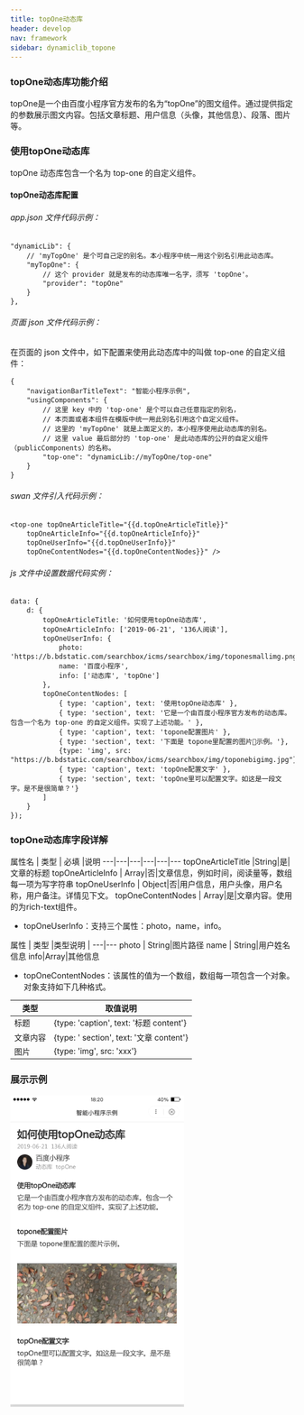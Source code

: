```yaml
---
title: topOne动态库
header: develop
nav: framework
sidebar: dynamiclib_topone
---
```


### topOne动态库功能介绍
topOne是一个由百度小程序官方发布的名为“topOne”的图文组件。通过提供指定的参数展示图文内容。包括文章标题、用户信息（头像，其他信息）、段落、图片等。

### 使用topOne动态库
topOne 动态库包含一个名为 top-one 的自定义组件。

#### topOne动态库配置
###### app.json 文件代码示例：

```
"dynamicLib": {
    // 'myTopOne' 是个可自己定的别名。本小程序中统一用这个别名引用此动态库。
    "myTopOne": {
        // 这个 provider 就是发布的动态库唯一名字，须写 'topOne'。
        "provider": "topOne"
    }
},
```
###### 页面 json 文件代码示例：
在页面的 json 文件中，如下配置来使用此动态库中的叫做 top-one 的自定义组件：

```
{
    "navigationBarTitleText": "智能小程序示例",
    "usingComponents": {
        // 这里 key 中的 'top-one' 是个可以自己任意指定的别名，
        // 本页面或者本组件在模版中统一用此别名引用这个自定义组件。
        // 这里的 'myTopOne' 就是上面定义的，本小程序使用此动态库的别名。
        // 这里 value 最后部分的 'top-one' 是此动态库的公开的自定义组件（publicComponents）的名称。
        "top-one": "dynamicLib://myTopOne/top-one"
    }
}
```
###### swan 文件引入代码示例：

```
<top-one topOneArticleTitle="{{d.topOneArticleTitle}}"
    topOneArticleInfo="{{d.topOneArticleInfo}}"
    topOneUserInfo="{{d.topOneUserInfo}}"
    topOneContentNodes="{{d.topOneContentNodes}}" />
```
###### js 文件中设置数据代码实例：

```
data: {
    d: {
        topOneArticleTitle: '如何使用topOne动态库',
        topOneArticleInfo: ['2019-06-21', '136人阅读'],
        topOneUserInfo: {
            photo: 'https://b.bdstatic.com/searchbox/icms/searchbox/img/toponesmallimg.png',
            name: '百度小程序',
            info: ['动态库', 'topOne']
        },
        topOneContentNodes: [
            { type: 'caption', text: '使用topOne动态库' },
            { type: 'section', text: '它是一个由百度小程序官方发布的动态库。包含一个名为 top-one 的自定义组件。实现了上述功能。' },
            { type: 'caption', text: 'topone配置图片' },
            { type: 'section', text: '下面是 topone里配置的图片示例。'},
            {type: 'img', src: "https://b.bdstatic.com/searchbox/icms/searchbox/img/toponebigimg.jpg"},
            { type: 'caption', text: 'topOne配置文字' },
            { type: 'section', text: 'topOne里可以配置文字。如这是一段文字。是不是很简单？'}
        ]
    }
});
```
### topOne动态库字段详解
属性名 |   类型 | 必填 |说明
---|---|---|---|---|---
topOneArticleTitle |String|是|文章的标题
topOneArticleInfo | Array|否|文章信息，例如时间，阅读量等，数组每一项为写字符串
topOneUserInfo | Object|否|用户信息，用户头像，用户名称，用户备注。详情见下文。
topOneContentNodes | Array|是|文章内容。使用的为rich-text组件。

- topOneUserInfo：支持三个属性：photo，name，info。  

属性 |  类型 |类型说明 | 
---|---
photo | String|图片路径
name | String|用户姓名信息
info|Array|其他信息

- topOneContentNodes：该属性的值为一个数组，数组每一项包含一个对象。对象支持如下几种格式。

类型 | 取值说明 |
---|---
标题 | {type: 'caption', text: '标题 content'}
文章内容 | {type: ' section', text: '文章 content'}
图片 | {type: 'img', src: 'xxx'}

### 展示示例

![图片](../../../img/framwork/dynamiclib-topone.png)